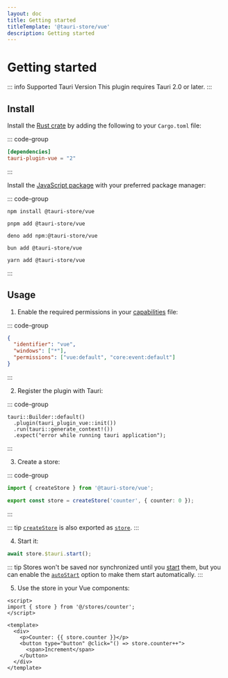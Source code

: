 ```yaml
---
layout: doc
title: Getting started
titleTemplate: '@tauri-store/vue'
description: Getting started
---
```


# Getting started

::: info Supported Tauri Version
This plugin requires Tauri 2.0 or later.
:::

## Install

Install the [Rust crate](https://crates.io/crates/tauri-plugin-vue) by adding the following to your `Cargo.toml` file:

::: code-group

```toml [src-tauri/Cargo.toml]
[dependencies]
tauri-plugin-vue = "2"
```

:::

Install the [JavaScript package](https://www.npmjs.com/package/@tauri-store/vue) with your preferred package manager:

::: code-group

```shell [npm]
npm install @tauri-store/vue
```

```shell [pnpm]
pnpm add @tauri-store/vue
```

```shell [deno]
deno add npm:@tauri-store/vue
```

```shell [bun]
bun add @tauri-store/vue
```

```shell [yarn]
yarn add @tauri-store/vue
```

:::

## Usage

1. Enable the required permissions in your [capabilities](https://tauri.app/security/capabilities/) file:

::: code-group

```json [src-tauri/capabilities/vue.json]
{
  "identifier": "vue",
  "windows": ["*"],
  "permissions": ["vue:default", "core:event:default"]
}
```

:::

2. Register the plugin with Tauri:

::: code-group

```rust{2} [src-tauri/src/lib.rs]
tauri::Builder::default()
  .plugin(tauri_plugin_vue::init())
  .run(tauri::generate_context!())
  .expect("error while running tauri application");
```

:::

3. Create a store:

::: code-group

```typescript [src/lib/stores/counter.ts]
import { createStore } from '@tauri-store/vue';

export const store = createStore('counter', { counter: 0 });
```

:::

::: tip
[`createStore`](https://tb.dev.br/tauri-store/js-docs/plugin-vue/functions/createStore.html) is also exported as [`store`](https://tb.dev.br/tauri-store/js-docs/plugin-vue/variables/store.html).
:::

4. Start it:

```typescript
await store.$tauri.start();
```

::: tip
Stores won't be saved nor synchronized until you [start](https://tb.dev.br/tauri-store/js-docs/plugin-vue/classes/Store.html#start) them, but you can enable the [`autoStart`](https://tb.dev.br/tauri-store/js-docs/plugin-vue/interfaces/StoreFrontendOptions.html#autostart) option to make them start automatically.
:::

5. Use the store in your Vue components:

```vue
<script>
import { store } from '@/stores/counter';
</script>

<template>
  <div>
    <p>Counter: {{ store.counter }}</p>
    <button type="button" @click="() => store.counter++">
      <span>Increment</span>
    </button>
  </div>
</template>
```
